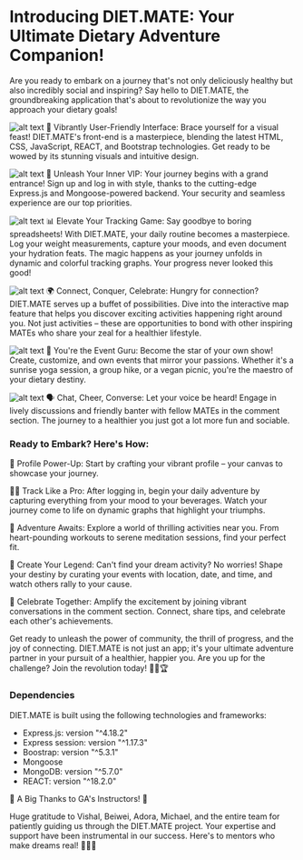 # Introducing DIET.MATE: Your Ultimate Dietary Adventure Companion!

Are you ready to embark on a journey that's not only deliciously healthy but also incredibly social and inspiring? Say hello to DIET.MATE, the groundbreaking application that's about to revolutionize the way you approach your dietary goals!

![alt text](https://raw.githubusercontent.com/MKuma5555/socialDiet_Project4/main/image/Screen%20Shot%202023-08-18%20at%2010.30.25%20pm.png)
🎨 Vibrantly User-Friendly Interface: Brace yourself for a visual feast! DIET.MATE's front-end is a masterpiece, blending the latest HTML, CSS, JavaScript, REACT, and Bootstrap technologies. Get ready to be wowed by its stunning visuals and intuitive design.

![alt text](https://raw.githubusercontent.com/MKuma5555/socialDiet_Project4/main/image/Screen%20Shot%202023-08-18%20at%2010.29.52%20pm.png)
🔐 Unleash Your Inner VIP: Your journey begins with a grand entrance! Sign up and log in with style, thanks to the cutting-edge Express.js and Mongoose-powered backend. Your security and seamless experience are our top priorities.

![alt text](https://raw.githubusercontent.com/MKuma5555/socialDiet_Project4/main/image/Screen%20Shot%202023-08-18%20at%2010.30.53%20pm.png)
📊 Elevate Your Tracking Game: Say goodbye to boring spreadsheets! With DIET.MATE, your daily routine becomes a masterpiece. Log your weight measurements, capture your moods, and even document your hydration feats. The magic happens as your journey unfolds in dynamic and colorful tracking graphs. Your progress never looked this good!

![alt text](https://raw.githubusercontent.com/MKuma5555/socialDiet_Project4/main/image/Screen%20Shot%202023-08-18%20at%2010.31.38%20pm.png)
🌍 Connect, Conquer, Celebrate: Hungry for connection? DIET.MATE serves up a buffet of possibilities. Dive into the interactive map feature that helps you discover exciting activities happening right around you. Not just activities – these are opportunities to bond with other inspiring MATEs who share your zeal for a healthier lifestyle.

![alt text](https://raw.githubusercontent.com/MKuma5555/socialDiet_Project4/main/image/Screen%20Shot%202023-08-18%20at%2010.32.04%20pm.png)
🎉 You're the Event Guru: Become the star of your own show! Create, customize, and own events that mirror your passions. Whether it's a sunrise yoga session, a group hike, or a vegan picnic, you're the maestro of your dietary destiny.

![alt text](https://raw.githubusercontent.com/MKuma5555/socialDiet_Project4/main/image/Screen%20Shot%202023-08-18%20at%2010.32.46%20pm.png)
🗣 Chat, Cheer, Converse: Let your voice be heard! Engage in lively discussions and friendly banter with fellow MATEs in the comment section. The journey to a healthier you just got a lot more fun and sociable.

### Ready to Embark? Here's How:

🎉 Profile Power-Up: Start by crafting your vibrant profile – your canvas to showcase your journey.

🏃‍♀️ Track Like a Pro: After logging in, begin your daily adventure by capturing everything from your mood to your beverages. Watch your journey come to life on dynamic graphs that highlight your triumphs.

🌟 Adventure Awaits: Explore a world of thrilling activities near you. From heart-pounding workouts to serene meditation sessions, find your perfect fit.

🚀 Create Your Legend: Can't find your dream activity? No worries! Shape your destiny by curating your events with location, date, and time, and watch others rally to your cause.

🎊 Celebrate Together: Amplify the excitement by joining vibrant conversations in the comment section. Connect, share tips, and celebrate each other's achievements.

Get ready to unleash the power of community, the thrill of progress, and the joy of connecting. DIET.MATE is not just an app; it's your ultimate adventure partner in your pursuit of a healthier, happier you. Are you up for the challenge? Join the revolution today! 🌟🍏🏆

### Dependencies

DIET.MATE is built using the following technologies and frameworks:

- Express.js: version "^4.18.2"
- Express session: version "^1.17.3"
- Boostrap: version "^5.3.1"
- Mongoose
- MongoDB: version "^5.7.0"
- REACT: version "^18.2.0"

🌟 A Big Thanks to GA's Instructors! 🌟

Huge gratitude to Vishal, Beiwei, Adora, Michael, and the entire team for patiently guiding us through the DIET.MATE project. Your expertise and support have been instrumental in our success. Here's to mentors who make dreams real! 🙏🚀🌈
